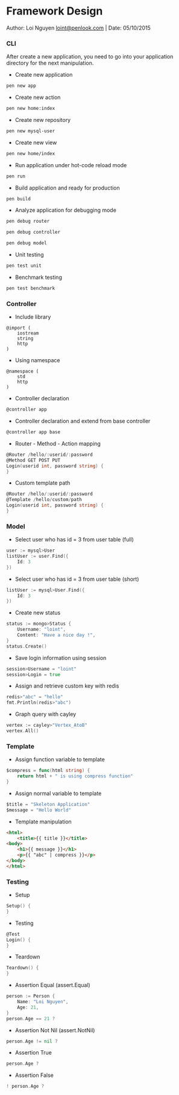 # Framework Design
Author: Loi Nguyen <loint@penlook.com>  |  Date: 05/10/2015

### CLI
After create a new application, you need to go into your application directory for the next manipulation.

+ Create new application

```bash
pen new app
```

+ Create new action

```bash
pen new home:index
```

+ Create new repository

```bash
pen new mysql-user
```

+ Create new view

```bash
pen new home/index
```

+ Run application under hot-code reload mode

```bash
pen run
```

+ Build application and ready for production

```bash
pen build
```

+ Analyze application for debugging mode

```bash
pen debug router
```
```bash
pen debug controller
```
```bash
pen debug model
```

+ Unit testing

```bash
pen test unit
```

+ Benchmark testing

```bash
pen test benchmark
```

### Controller

+ Include library
```
@import (
	iostream
	string
	http
)
```

+ Using namespace
```
@namespace (
	std
	http
)
```

+ Controller declaration
```go
@controller app
```

+ Controller declaration and extend from base controller

```go
@controller app base
```

+ Router - Method - Action mapping

```go
@Router /hello/:userid/:password
@Method GET POST PUT
Login(userid int, password string) {
}
```

+ Custom template path

```go
@Router /hello/:userid/:password
@Template /hello/custom/path
Login(userid int, password string) {
}
```

### Model

+ Select user who has id = 3 from user table (full)

```go
user := mysql>User
listUser := user.Find({
	Id: 3
})
```

+ Select user who has id = 3 from user table (short)

```go
listUser := mysql>User.Find({
	Id: 3
})
```

+ Create new status

```go
status := mongo>Status {
	Username: "loint",
	Content: "Have a nice day !",
}
status.Create()
```

+ Save login information using session

```go
session>Username = "loint"
session>Login = true
```

+ Assign and retrieve custom key with redis

```go
redis>"abc" = "hello"
fmt.Println(redis>"abc")
```

+ Graph query with cayley

```go
vertex := cayley>"Vertex_AtoB"
vertex.All()
```

### Template

+ Assign function variable to template

```go
$compress = func(html string) {
	return html + " is using compress function"
}
```

+ Assign normal variable to template

```go
$title = "Skeleton Application"
$message = "Hello World"
```

+ Template manipulation

```html
<html>
	<title>{{ title }}</title>
<body>
	<h1>{{ message }}</h1>
	<p>{{ "abc" | compress }}</p>
</body>
</html>
```

### Testing

+ Setup

```go
Setup() {
}
```

+ Testing

```go
@Test
Login() {
}
```

+ Teardown

```go
Teardown() {
}
```

+ Assertion Equal (assert.Equal)

```go
person := Person {
	Name: "Loi Nguyen",
	Age: 21,
}
person.Age == 21 ?
```

+ Assertion Not Nil (assert.NotNil)

```go
person.Age != nil ?
```

+ Assertion True

```go
person.Age ?
```

+ Assertion False

```go
! person.Age ?
```
